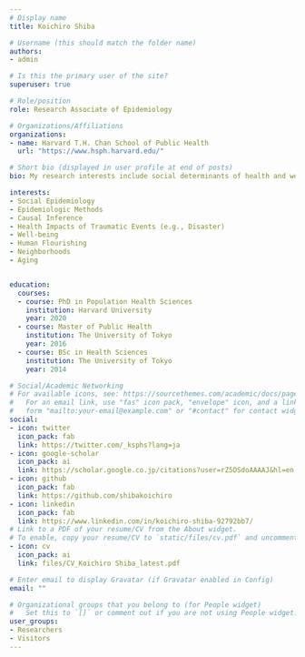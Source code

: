 ```yaml
---
# Display name
title: Koichiro Shiba

# Username (this should match the folder name)
authors:
- admin

# Is this the primary user of the site?
superuser: true

# Role/position
role: Research Associate of Epidemiology

# Organizations/Affiliations
organizations:
- name: Harvard T.H. Chan School of Public Health
  url: "https://www.hsph.harvard.edu/"

# Short bio (displayed in user profile at end of posts)
bio: My research interests include social determinants of health and well-being and causal inference.

interests:
- Social Epidemiology
- Epidemiologic Methods
- Causal Inference
- Health Impacts of Traumatic Events (e.g., Disaster)
- Well-being
- Human Flourishing
- Neighborhoods
- Aging


education:
  courses:
  - course: PhD in Population Health Sciences
    institution: Harvard University
    year: 2020
  - course: Master of Public Health
    institution: The University of Tokyo
    year: 2016
  - course: BSc in Health Sciences
    institution: The University of Tokyo
    year: 2014

# Social/Academic Networking
# For available icons, see: https://sourcethemes.com/academic/docs/page-builder/#icons
#   For an email link, use "fas" icon pack, "envelope" icon, and a link in the
#   form "mailto:your-email@example.com" or "#contact" for contact widget.
social:
- icon: twitter
  icon_pack: fab
  link: https://twitter.com/_ksphs?lang=ja
- icon: google-scholar
  icon_pack: ai
  link: https://scholar.google.co.jp/citations?user=rZ5DSdoAAAAJ&hl=en
- icon: github
  icon_pack: fab
  link: https://github.com/shibakoichiro
- icon: linkedin
  icon_pack: fab
  link: https://www.linkedin.com/in/koichiro-shiba-92792bb7/
# Link to a PDF of your resume/CV from the About widget.
# To enable, copy your resume/CV to `static/files/cv.pdf` and uncomment the lines below.
- icon: cv
  icon_pack: ai
  link: files/CV_Koichiro Shiba_latest.pdf

# Enter email to display Gravatar (if Gravatar enabled in Config)
email: ""

# Organizational groups that you belong to (for People widget)
#   Set this to `[]` or comment out if you are not using People widget.
user_groups:
- Researchers
- Visitors
---
```

